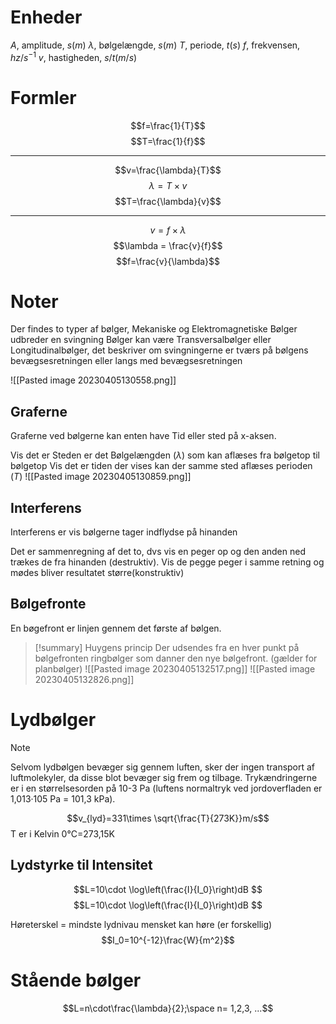 # Enheder
$A$, amplitude, $s(m)$
$\lambda$, bølgelængde, $s(m)$
$T$, periode, $t(s)$
$f$, frekvensen, $hz/s^{-1}$
$v$, hastigheden, $s/t(m/s)$

# Formler
$$f=\frac{1}{T}$$
$$T=\frac{1}{f}$$

---

$$v=\frac{\lambda}{T}$$
$$\lambda = T\times v$$
$$T=\frac{\lambda}{v}$$

---

$$v=f\times \lambda$$
$$\lambda = \frac{v}{f}$$
$$f=\frac{v}{\lambda}$$
# Noter
Der findes to typer af bølger, Mekaniske og Elektromagnetiske
Bølger udbreder en svingning
Bølger kan være Transversalbølger eller Longitudinalbølger, det beskriver om svingningerne er tværs på bølgens bevægsesretningen eller langs med bevægsesretningen

![[Pasted image 20230405130558.png]]

## Graferne
Graferne ved bølgerne kan enten have Tid eller sted på x-aksen.

Vis det er Steden er det Bølgelængden ($\lambda$) som kan aflæses fra bølgetop til bølgetop
Vis det er tiden der vises kan der samme sted aflæses perioden ($T$)
![[Pasted image 20230405130859.png]]

## Interferens
Interferens er vis bølgerne tager indflydse på hinanden

Det er sammenregning af det to, dvs vis en peger op og den anden ned trækes de fra hinanden (destruktiv). Vis de pegge peger i samme retning og mødes bliver resultatet større(konstruktiv)

## Bølgefronte
En bøgefront er linjen gennem det første af bølgen.

> [!summary] Huygens princip
> Der udsendes fra en hver punkt på bølgefronten ringbølger som danner den nye bølgefront. (gælder for planbølger)
![[Pasted image 20230405132517.png]]
> ![[Pasted image 20230405132826.png]]



# Lydbølger

> [!note] 
> Selvom lydbølgen bevæger sig  gennem luften, sker der ingen  transport af luftmolekyler, da  disse blot bevæger sig frem og  tilbage. Trykændringerne er i en  størrelsesorden på 10-3 Pa (luftens  normaltryk ved jordoverfladen er 1,013·105 Pa = 101,3 kPa).

$$v_{lyd}=331\times \sqrt{\frac{T}{273K}}m/s$$
T er i Kelvin
0°C=273,15K

## Lydstyrke til Intensitet
$$L=10\cdot \log\left(\frac{I}{I_0}\right)dB $$
$$L=10\cdot \log\left(\frac{I}{I_0}\right)dB $$

Høreterskel = mindste lydnivau mensket kan høre (er forskellig)
$$I_0=10^{-12}\frac{W}{m^2}$$
# Stående bølger
$$L=n\cdot\frac{\lambda}{2};\space n= 1,2,3, ...$$


